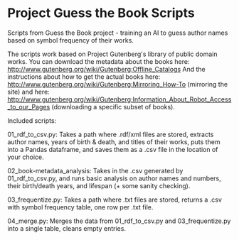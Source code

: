 # Project Guess the Book Scripts
Scripts from Guess the Book project - training an AI to guess author names based on symbol frequency of their works.

The scripts work based on Project Gutenberg's library of public domain works. You can download the metadata about the books here: http://www.gutenberg.org/wiki/Gutenberg:Offline_Catalogs
And the instructions about how to get the actual books here: http://www.gutenberg.org/wiki/Gutenberg:Mirroring_How-To (mirroring the site) and here: http://www.gutenberg.org/wiki/Gutenberg:Information_About_Robot_Access_to_our_Pages (downloading a specific subset of books).

Included scripts:

01_rdf_to_csv.py: 
Takes a path where .rdf/xml files are stored, extracts author names, years of birth & death, and titles of their works, puts them into a Pandas dataframe, and saves them as a .csv file in the location of your choice.

02_book-metadata_analysis:
Takes in the .csv generated by 01_rdf_to_csv.py, and runs basic analysis on author names and numbers, their birth/death years, and lifespan (+ some sanity checking).

03_frequentize.py:
Takes a path where .txt files are stored, returns a .csv with symbol frequency table, one row per .txt file.

04_merge.py:
Merges the data from 01_rdf_to_csv.py and 03_frequentize.py into a single table, cleans empty entries.
